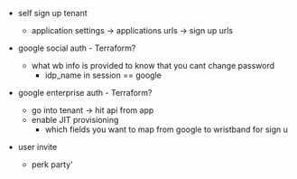 
- self sign up tenant
    - application settings -> applications urls -> sign up urls



- google social auth - Terraform?
    - what wb info is provided to know that you cant change password
        - idp_name in session == google

- google enterprise auth - Terraform?
    - go into tenant -> hit api from app
    - enable JIT provisioning 
        - which fields you want to map from google to wristband for sign u



- user invite
    - perk party'